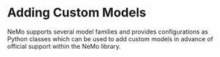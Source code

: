 # Adding Custom Models

NeMo supports several model families and provides configurations as Python classes which can be used to add custom models in advance of official support within the NeMo library. 